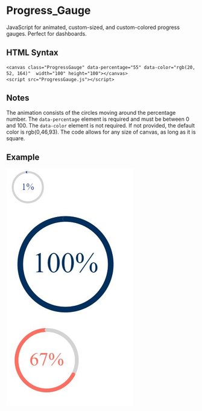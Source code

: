 # Progress_Gauge
JavaScript for animated, custom-sized, and custom-colored progress gauges. Perfect for dashboards.
## HTML Syntax
```
<canvas class="ProgressGauge" data-percentage="55" data-color="rgb(20, 52, 164)"  width="100" height="100"></canvas>
<script src="ProgressGauge.js"></script>
```
## Notes
The animation consists of the circles moving around the percentage number.
The `data-percentage` element is required and must be between 0 and 100.
The `data-color` element is not required. If not provided, the default color is rgb(0,46,93).
The code allows for any size of canvas, as long as it is square.
## Example
![Example](/Examples.JPG)
